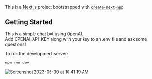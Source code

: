 This is a [Next.js](https://nextjs.org/) project bootstrapped with [`create-next-app`](https://github.com/vercel/next.js/tree/canary/packages/create-next-app).

## Getting Started
This is a simple chat bot using OpenAI.  
Add OPENAI_API_KEY along with your key to an .env file and ask some questions!


To run the development server:

```bash
npm run dev
```

![Screenshot 2023-06-30 at 10 41 19 AM](https://github.com/dclsamples/chatterbot/assets/1455542/d3059104-648f-42e6-94bd-93abab059e75)
